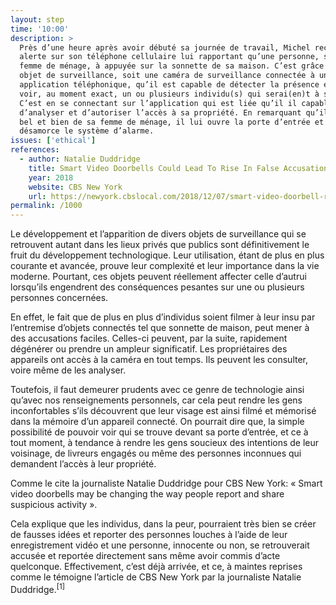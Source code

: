 ```yaml
---
layout: step
time: '10:00'
description: >
  Près d’une heure après avoir débuté sa journée de travail, Michel reçoit une
  alerte sur son téléphone cellulaire lui rapportant qu’une personne, soit sa
  femme de ménage, à appuyée sur la sonnette de sa maison. C’est grâce à un
  objet de surveillance, soit une caméra de surveillance connectée à une
  application téléphonique, qu’il est capable de détecter la présence et de
  voir, au moment exact, un ou plusieurs individu(s) qui serai(en)t à sa porte.
  C’est en se connectant sur l’application qui est liée qu’il il capable
  d’analyser et d’autoriser l’accès à sa propriété. En remarquant qu’il s’agit
  bel et bien de sa femme de ménage, il lui ouvre la porte d’entrée et
  désamorce le système d’alarme.
issues: ['ethical']
references:
  - author: Natalie Duddridge
    title: Smart Video Doorbells Could Lead To Rise In False Accusations, Experts Warn
    year: 2018
    website: CBS New York
    url: https://newyork.cbslocal.com/2018/12/07/smart-video-doorbell-risks/ 
permalink: /1000
---
```


Le développement et l’apparition de divers objets de surveillance qui se retrouvent autant dans les lieux privés que publics sont définitivement le fruit du développement technologique. Leur utilisation, étant de plus en plus courante et avancée, prouve leur complexité et leur importance dans la vie moderne. Pourtant, ces objets peuvent réellement affecter celle d’autrui lorsqu’ils engendrent des conséquences pesantes sur une ou plusieurs personnes concernées.

En effet, le fait que de plus en plus d’individus soient filmer à leur insu par l’entremise d’objets connectés tel que sonnette de maison, peut mener à des accusations faciles. Celles-ci peuvent, par la suite, rapidement dégénérer ou prendre un ampleur significatif. Les propriétaires des appareils ont accès à la caméra en tout temps. Ils peuvent les consulter, voire même de les analyser.

Toutefois, il faut demeurer prudents avec ce genre de technologie ainsi qu’avec nos renseignements personnels, car cela peut rendre les gens inconfortables s’ils découvrent que leur visage est ainsi filmé et mémorisé dans la mémoire d’un appareil connecté. On pourrait dire que, la simple possibilité de pouvoir voir qui se trouve devant sa porte d’entrée, et ce à tout moment, à tendance à rendre les gens soucieux des intentions de leur voisinage, de livreurs engagés ou même des personnes inconnues qui demandent l’accès à leur propriété.

Comme le cite la journaliste Natalie Duddridge pour CBS New York: « Smart video doorbells may be changing the way people report and share suspicious activity ».

Cela explique que les individus, dans la peur, pourraient très bien se créer de fausses idées et reporter des personnes louches à l’aide de leur enregistrement vidéo et une personne, innocente ou non, se retrouverait accusée et reportée directement sans même avoir commis d’acte quelconque. Effectivement, c’est déjà arrivée, et ce, à maintes reprises comme le témoigne l’article de CBS New York par la journaliste Natalie Duddridge.<sup>[1]</sup>
